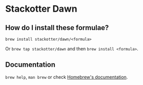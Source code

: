 # Stackotter Dawn

## How do I install these formulae?

`brew install stackotter/dawn/<formula>`

Or `brew tap stackotter/dawn` and then `brew install <formula>`.

## Documentation

`brew help`, `man brew` or check [Homebrew's documentation](https://docs.brew.sh).
